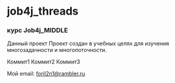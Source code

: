 # job4j_threads

### курс Job4j_MIDDLE

Данный проект Проект создан в учебных целях для изучения многозадачности и многопоточности.

Коммит1
Коммит2
Коммит3

Мой email: foril2n1@rambler.ru